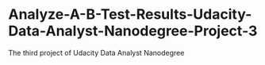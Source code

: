 # Analyze-A-B-Test-Results-Udacity-Data-Analyst-Nanodegree-Project-3
The third project of Udacity Data Analyst Nanodegree
